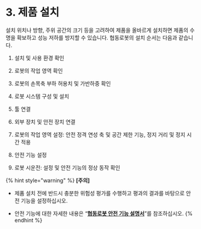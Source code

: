 # 3. 제품 설치

설치 위치나 방향, 주위 공간의 크기 등을 고려하여 제품을 올바르게 설치하면 제품의 수명을 확보하고 성능 저하를 방지할 수 있습니다. 협동로봇의 설치 순서는 다음과 같습니다.

1. 설치 및 사용 환경 확인

2. 로봇의 작업 영역 확인

3. 로봇의 손목축 부하 허용치 및 가반하중 확인

4. 로봇 시스템 구성 및 설치

5. 툴 연결

6. 외부 장치 및 안전 장치 연결

7. 로봇의 작업 영역 설정: 안전 정격 연성 축 및 공간 제한 기능, 정지 거리 및 정지 시간 적용

8. 안전 기능 설정

9. 로봇 시운전: 설정 및 안전 기능의 정상 동작 확인

{% hint style="warning" %}
**\[주의\]**

* 제품 설치 전에 반드시 충분한 위험성 평가를 수행하고 평과의 결과를 바탕으로 안전 기능을 설정하십시오.

* 안전 기능에 대한 자세한 내용은 “[**협동로봇 안전 기능 설명서**](%20https://hyundai-robotics.gitbook.io/cobot-safety-function/)”를 참조하십시오.
{% endhint %}

